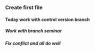 ### Create first file
#### Today work with control version branch 
##### Work with branch seminar
##### Fix conflict and all do well


